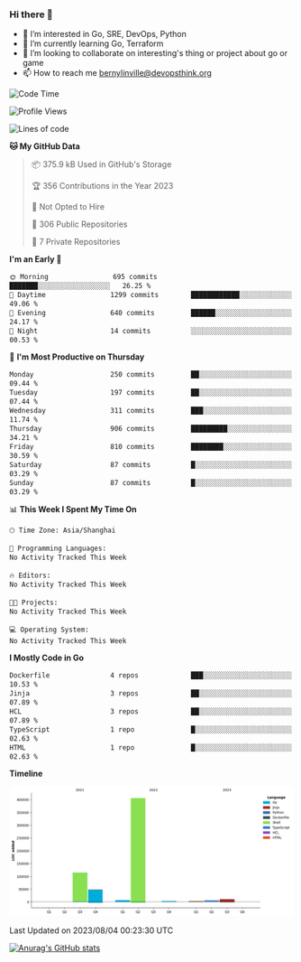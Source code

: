 ### Hi there 👋

- 👀 I’m interested in Go, SRE, DevOps, Python
- 🌱 I’m currently learning Go, Terraform
- 👯 I’m looking to collaborate on interesting's thing or project about go or game
- 📫 How to reach me bernylinville@devopsthink.org

<!--START_SECTION:waka-->
![Code Time](http://img.shields.io/badge/Code%20Time-271%20hrs%2026%20mins-blue)

![Profile Views](http://img.shields.io/badge/Profile%20Views-0-blue)

![Lines of code](https://img.shields.io/badge/From%20Hello%20World%20I%27ve%20Written-599.2%20thousand%20lines%20of%20code-blue)

**🐱 My GitHub Data** 

> 📦 375.9 kB Used in GitHub's Storage 
 > 
> 🏆 356 Contributions in the Year 2023
 > 
> 🚫 Not Opted to Hire
 > 
> 📜 306 Public Repositories 
 > 
> 🔑 7 Private Repositories 
 > 
**I'm an Early 🐤** 

```text
🌞 Morning                695 commits         ███████░░░░░░░░░░░░░░░░░░   26.25 % 
🌆 Daytime                1299 commits        ████████████░░░░░░░░░░░░░   49.06 % 
🌃 Evening                640 commits         ██████░░░░░░░░░░░░░░░░░░░   24.17 % 
🌙 Night                  14 commits          ░░░░░░░░░░░░░░░░░░░░░░░░░   00.53 % 
```
📅 **I'm Most Productive on Thursday** 

```text
Monday                   250 commits         ██░░░░░░░░░░░░░░░░░░░░░░░   09.44 % 
Tuesday                  197 commits         ██░░░░░░░░░░░░░░░░░░░░░░░   07.44 % 
Wednesday                311 commits         ███░░░░░░░░░░░░░░░░░░░░░░   11.74 % 
Thursday                 906 commits         █████████░░░░░░░░░░░░░░░░   34.21 % 
Friday                   810 commits         ████████░░░░░░░░░░░░░░░░░   30.59 % 
Saturday                 87 commits          █░░░░░░░░░░░░░░░░░░░░░░░░   03.29 % 
Sunday                   87 commits          █░░░░░░░░░░░░░░░░░░░░░░░░   03.29 % 
```


📊 **This Week I Spent My Time On** 

```text
🕑︎ Time Zone: Asia/Shanghai

💬 Programming Languages: 
No Activity Tracked This Week

🔥 Editors: 
No Activity Tracked This Week

🐱‍💻 Projects: 
No Activity Tracked This Week

💻 Operating System: 
No Activity Tracked This Week
```

**I Mostly Code in Go** 

```text
Dockerfile               4 repos             ███░░░░░░░░░░░░░░░░░░░░░░   10.53 % 
Jinja                    3 repos             ██░░░░░░░░░░░░░░░░░░░░░░░   07.89 % 
HCL                      3 repos             ██░░░░░░░░░░░░░░░░░░░░░░░   07.89 % 
TypeScript               1 repo              █░░░░░░░░░░░░░░░░░░░░░░░░   02.63 % 
HTML                     1 repo              █░░░░░░░░░░░░░░░░░░░░░░░░   02.63 % 
```



**Timeline**

![Lines of Code chart](https://raw.githubusercontent.com/bernylinville/bernylinville/main/assets/bar_graph.png)


 Last Updated on 2023/08/04 00:23:30 UTC
<!--END_SECTION:waka-->

[![Anurag's GitHub stats](https://github-readme-stats.vercel.app/api?username=bernylinville)](https://github.com/anuraghazra/github-readme-stats)


<!--
**kylechou-dunk/kylechou-dunk** is a ✨ _special_ ✨ repository because its `README.md` (this file) appears on your GitHub profile.

Here are some ideas to get you started:

- 🔭 I’m currently working on ...
- 🌱 I’m currently learning ...
- 👯 I’m looking to collaborate on ...
- 🤔 I’m looking for help with ...
- 💬 Ask me about ...
- 📫 How to reach me: ...
- 😄 Pronouns: ...
- ⚡ Fun fact: ...
-->
